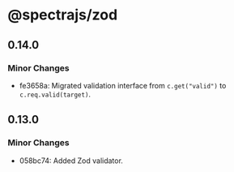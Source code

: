 # @spectrajs/zod

## 0.14.0

### Minor Changes

- fe3658a: Migrated validation interface from `c.get("valid")` to `c.req.valid(target)`.

## 0.13.0

### Minor Changes

- 058bc74: Added Zod validator.
